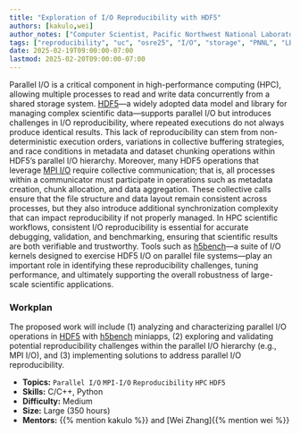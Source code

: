 ```yaml
---
title: "Exploration of I/O Reproducibility with HDF5"
authors: [kakulo,wei]
author_notes: ["Computer Scientist, Pacific Northwest National Laboratory", "Postdoctoral Researcher, Lawrence Berkeley National Laboratory"]
tags: ["reproducibility", "uc", "osre25", "I/O", "storage", "PNNL", "LBL"]
date: 2025-02-19T09:00:00-07:00
lastmod: 2025-02-20T09:00:00-07:00
---
```


Parallel I/O is a critical component in high-performance computing (HPC), allowing multiple processes to read and write data concurrently from a shared storage system. [HDF5](https://github.com/HDFGroup/hdf5)—a widely adopted data model and library for managing complex scientific data—supports parallel I/O but introduces challenges in I/O reproducibility, where repeated executions do not always produce identical results. This lack of reproducibility can stem from non-deterministic execution orders, variations in collective buffering strategies, and race conditions in metadata and dataset chunking operations within HDF5’s parallel I/O hierarchy. Moreover, many HDF5 operations that leverage [MPI I/O]((https://www.hdfgroup.org/wp-content/uploads/2020/02/20200206_ECPTutorial-final.pdf)) require collective communication; that is, all processes within a communicator must participate in operations such as metadata creation, chunk allocation, and data aggregation. These collective calls ensure that the file structure and data layout remain consistent across processes, but they also introduce additional synchronization complexity that can impact reproducibility if not properly managed. In HPC scientific workflows, consistent I/O reproducibility is essential for accurate debugging, validation, and benchmarking, ensuring that scientific results are both verifiable and trustworthy. Tools such as [h5bench](https://github.com/hpc-io/h5bench)—a suite of I/O kernels designed to exercise HDF5 I/O on parallel file systems—play an important role in identifying these reproducibility challenges, tuning performance, and ultimately supporting the overall robustness of large-scale scientific applications.

### Workplan

The proposed work will include (1) analyzing and characterizing parallel I/O operations in [HDF5](https://www.hdfgroup.org/wp-content/uploads/2020/02/20200206_ECPTutorial-final.pdf) with [h5bench](https://github.com/hpc-io/h5bench) miniapps, (2) exploring and validating potential reproducibility challenges within the parallel I/O hierarchy (e.g., MPI I/O), and (3) implementing solutions to address parallel I/O reproducibility. 

- **Topics:** `Parallel I/O` `MPI-I/O` `Reproducibility` `HPC` `HDF5`
- **Skills:** C/C++, Python
- **Difficulty:** Medium
- **Size:** Large (350 hours)
- **Mentors:** {{% mention kakulo %}} and [Wei Zhang]{{% mention wei %}}
